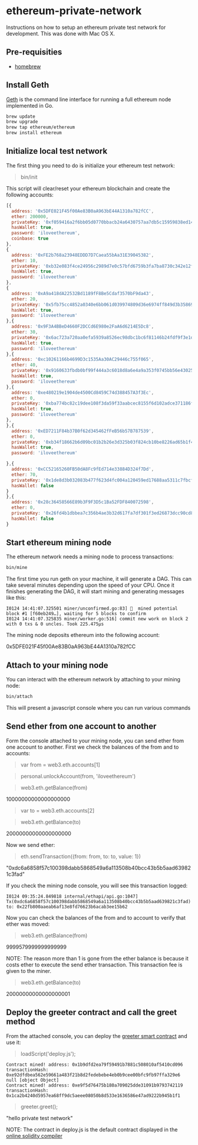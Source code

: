 # ethereum-private-network
Instructions on how to setup an ethereum private test network for development.
This was done with Mac OS X.

Pre-requisities
---------------

* [homebrew](http://brew.sh/)

Install Geth
------------

[Geth](https://github.com/ethereum/go-ethereum/wiki/geth) is the command line
interface for running a full ethereum node implemented in Go.

```sh
brew update
brew upgrade
brew tap ethereum/ethereum
brew install ethereum
```

Initialize local test network
-----------------------------

The first thing you need to do is initialize your ethereum test network:

> bin/init

This script will clear/reset your ethereum blockchain and create the following
accounts:

``` javascript
[{
  address: '0x5DFE021F45f00Ae83B0aA963bE44A1310a782fCC',
  ether: 200000,
  privateKey: '0xf059416a2f6bb05d0770bbacb24a6430757aa7db5c15959838ed142b486df5b8',
  hasWallet: true,
  password: 'iloveethereum',
  coinbase: true
},
{
  address: '0xFE2b768a23948EDDD7D7Caea55bAa31E39045382',
  ether: 10,
  privateKey: '0xb32e083f4ce24956c2989d7e0c57bfd6759b3fa7ba8730c342e12fdf4ba8deb6',
  hasWallet: true,
  password: 'iloveethereum'
},
{
  address: '0xA9a418dA22532Bd1189fF8Be5Cdaf3570bF9da43',
  ether: 20,
  privateKey: '0x5fb75cc4852a0340e6bb061d039974809d36e6974ff849d3b3586909b65829d8',
  hasWallet: true,
  password: 'iloveethereum'
},{
  address: '0x9F3A4BBeD4660F2DCCd6E980e2FaA6d6214E5Dc8',
  ether: 30,
  privateKey: '0x6ac723a720aa0efa5939a8526ec98dbc1bc6f81146b24fdf9f3e1d09a993c222',
  hasWallet: true,
  password: 'iloveethereum'
},{
  address: '0xc10261166b4699D3c1535Aa30AC29446c755f065',
  ether: 40,
  privateKey: '0x9160633fbdb0bf99f444a3c6018d8a6e4a9a353f0745bb56e43025648118dc27',
  hasWallet: true,
  password: 'iloveethereum'
},{
  address: '0xe480219e1904de4500Cd8459C74d388457A3f3Ec',
  ether: 0,
  privateKey: '0xba774bc82c19dee108f3da59f33aabcec8155f6d102adce371186fec839d50ef',
  hasWallet: true,
  password: 'iloveethereum'
},
},{
  address: '0xED7211F84b37B0f62d345462fFeB56b57B787539',
  ether: 0,
  privateKey: '0xb34f18662b6d09bc01b2b26e3d325b03f824cb10be8226ad65b1f4cac457eb73',
  hasWallet: true,
  password: 'iloveethereum'

},{
  address: '0xCC52165260FB50dA8Fc9fEd714e33884D324f7Dd',
  ether: 70,
  privateKey: '0x1de8d3b032083b477f623d4fc004a120459ed17688aa5311c7fbcf30a21ec0e4',
  hasWallet: false
}
},{
  address: '0x28c36458566E89b3F9F3D5c1Ba52FDF840072598',
  ether: 0,
  privateKey: '0x26fd4b1dbbea7c356b4ae3b32d617fa7df301f3ed26873dcc90cd86862867bcd',
  hasWallet: false
}
```




Start ethereum mining node
--------------------------

The ethereum network needs a mining node to process transactions:

```sh
bin/mine
```

The first time you run geth on your machine, it will generate a DAG.  This can
take several minutes depending upon the speed of your CPU.  Once it finishes
generating the DAG, it will start mining and generating messages like this:

```
I0124 14:41:07.325501 miner/unconfirmed.go:83] 🔨  mined potential block #1 [f60eb249…], waiting for 5 blocks to confirm
I0124 14:41:07.325835 miner/worker.go:516] commit new work on block 2 with 0 txs & 0 uncles. Took 225.475µs
```

The mining node deposits ethereum into the following account:

0x5DFE021F45f00Ae83B0aA963bE44A1310a782fCC

Attach to your mining node
--------------------------

You can interact with the ethereum network by attaching to your mining node:

```sh
bin/attach
```

This will present a javascript console where you can run various commands

Send ether from one account to another
--------------------------------------

Form the console attached to your mining node, you can send ether from one
 account to another.  First we check the balances of the from and to accounts:

> var from = web3.eth.accounts[1]

> personal.unlockAccount(from, 'iloveethereum')

> web3.eth.getBalance(from)

10000000000000000000

> var to = web3.eth.accounts[2]

> web3.eth.getBalance(to)

20000000000000000000

Now we send ether:

> eth.sendTransaction({from: from, to: to, value: 1})

"0xdc6a6858f57c100398dabb5868549a6a113508b40bcc43b5b5aad639821c3fad"

If you check the mining node console, you will see this transaction logged:

```
I0124 09:35:24.849818 internal/ethapi/api.go:1047]
Tx(0xdc6a6858f57c100398dabb5868549a6a113508b40bcc43b5b5aad639821c3fad)
to: 0x22fb800aaeab6af13e8fd76623b6acab3ee15b62
```

Now you can check the balances of the from and to account to verify that
ether was moved:

> web3.eth.getBalance(from)

9999579999999999999

NOTE: The reason more than 1 is gone from the ether balance is because it costs
ether to execute the send ether transaction.  This transaction fee is given to
the miner.

> web3.eth.getBalance(to)

20000000000000000001

Deploy the greeter contract and call the greet method
-----------------------------------------------------

From the attached console, you can deploy the
[greeter smart contract](https://www.ethereum.org/greeter) and
use it:

> loadScript('deploy.js');

```
Contract mined! address: 0x1b9dfd2ea79f59491b7881c508010af5410cd096 transactionHash: 0xe92dfdbea562e59661a483f21b8d2fedebebe4eb0b9cee00bfc9fb97ffa329e6
null [object Object]
Contract mined! address: 0xe9f5d76475b180a709025dde31091b9793742119 transactionHash: 0x1ca2b4240d5957ea68ff9dc5aeee08050b8d533e1636586e47ad9222b945b1f1
```

> greeter.greet();

"hello private test network"

NOTE: The contract in deploy.js is the default contract displayed in the
[online solidity compiler](https://ethereum.github.io/browser-solidity)
